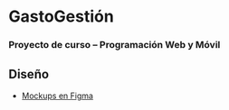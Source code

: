 # GastoGestión
### Proyecto de curso – Programación Web y Móvil

## Diseño

- [Mockups en Figma](https://www.figma.com/file/tNnr9HePIC6eXEgV9QJdb8/Mockups?type=design&node-id=13%3A421&mode=design&t=2JdWi46zpaOLu7Ps-1)